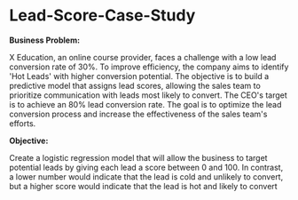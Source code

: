 # Lead-Score-Case-Study


**Business Problem:**

X Education, an online course provider, faces a challenge with a low lead conversion rate of 30%. To improve efficiency, the company aims to identify 'Hot Leads' with higher conversion potential. The objective is to build a predictive model that assigns lead scores, allowing the sales team to prioritize communication with leads most likely to convert. The CEO's target is to achieve an 80% lead conversion rate. The goal is to optimize the lead conversion process and increase the effectiveness of the sales team's efforts.

**Objective:**

Create a logistic regression model that will allow the business to target potential leads by giving each lead a score between 0 and 100. In contrast, a lower number would indicate that the lead is cold and unlikely to convert, but a higher score would indicate that the lead is hot and likely to convert




